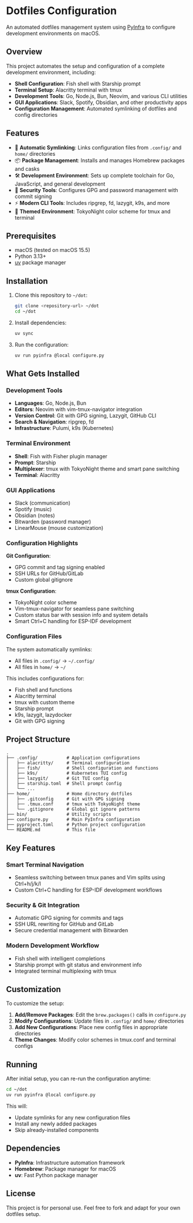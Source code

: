 # Dotfiles Configuration

An automated dotfiles management system using [PyInfra](https://pyinfra.com/) to configure development environments on macOS.

## Overview

This project automates the setup and configuration of a complete development environment, including:

- **Shell Configuration**: Fish shell with Starship prompt
- **Terminal Setup**: Alacritty terminal with tmux
- **Development Tools**: Go, Node.js, Bun, Neovim, and various CLI utilities
- **GUI Applications**: Slack, Spotify, Obsidian, and other productivity apps
- **Configuration Management**: Automated symlinking of dotfiles and config directories

## Features

- 🔗 **Automatic Symlinking**: Links configuration files from `.config/` and `home/` directories
- 📦 **Package Management**: Installs and manages Homebrew packages and casks
- 🛠️ **Development Environment**: Sets up complete toolchain for Go, JavaScript, and general development
- 🔐 **Security Tools**: Configures GPG and password management with commit signing
- ⚡ **Modern CLI Tools**: Includes ripgrep, fd, lazygit, k9s, and more
- 🎨 **Themed Environment**: TokyoNight color scheme for tmux and terminal

## Prerequisites

- macOS (tested on macOS 15.5)
- Python 3.13+
- [uv](https://docs.astral.sh/uv/) package manager

## Installation

1. Clone this repository to `~/dot`:
   ```bash
   git clone <repository-url> ~/dot
   cd ~/dot
   ```

2. Install dependencies:
   ```bash
   uv sync
   ```

3. Run the configuration:
   ```bash
   uv run pyinfra @local configure.py
   ```

## What Gets Installed

### Development Tools
- **Languages**: Go, Node.js, Bun
- **Editors**: Neovim with vim-tmux-navigator integration
- **Version Control**: Git with GPG signing, Lazygit, GitHub CLI
- **Search & Navigation**: ripgrep, fd
- **Infrastructure**: Pulumi, k9s (Kubernetes)

### Terminal Environment
- **Shell**: Fish with Fisher plugin manager
- **Prompt**: Starship
- **Multiplexer**: tmux with TokyoNight theme and smart pane switching
- **Terminal**: Alacritty

### GUI Applications
- Slack (communication)
- Spotify (music)
- Obsidian (notes)
- Bitwarden (password manager)
- LinearMouse (mouse customization)

### Configuration Highlights

**Git Configuration**:
- GPG commit and tag signing enabled
- SSH URLs for GitHub/GitLab
- Custom global gitignore

**tmux Configuration**:
- TokyoNight color scheme
- Vim-tmux-navigator for seamless pane switching
- Custom status bar with session info and system details
- Smart Ctrl+C handling for ESP-IDF development

### Configuration Files

The system automatically symlinks:
- All files in `.config/` → `~/.config/`
- All files in `home/` → `~/`

This includes configurations for:
- Fish shell and functions
- Alacritty terminal
- tmux with custom theme
- Starship prompt
- k9s, lazygit, lazydocker
- Git with GPG signing

## Project Structure

```
.
├── .config/           # Application configurations
│   ├── alacritty/     # Terminal configuration
│   ├── fish/          # Shell configuration and functions
│   ├── k9s/           # Kubernetes TUI config
│   ├── lazygit/       # Git TUI config
│   ├── starship.toml  # Shell prompt config
│   └── ...
├── home/              # Home directory dotfiles
│   ├── .gitconfig     # Git with GPG signing
│   ├── .tmux.conf     # tmux with TokyoNight theme
│   └── .gitignore     # Global git ignore patterns
├── bin/               # Utility scripts
├── configure.py       # Main PyInfra configuration
├── pyproject.toml     # Python project configuration
└── README.md          # This file
```

## Key Features

### Smart Terminal Navigation
- Seamless switching between tmux panes and Vim splits using Ctrl+h/j/k/l
- Custom Ctrl+C handling for ESP-IDF development workflows

### Security & Git Integration
- Automatic GPG signing for commits and tags
- SSH URL rewriting for GitHub and GitLab
- Secure credential management with Bitwarden

### Modern Development Workflow
- Fish shell with intelligent completions
- Starship prompt with git status and environment info
- Integrated terminal multiplexing with tmux

## Customization

To customize the setup:

1. **Add/Remove Packages**: Edit the `brew.packages()` calls in `configure.py`
2. **Modify Configurations**: Update files in `.config/` and `home/` directories
3. **Add New Configurations**: Place new config files in appropriate directories
4. **Theme Changes**: Modify color schemes in tmux.conf and terminal configs

## Running

After initial setup, you can re-run the configuration anytime:

```bash
cd ~/dot
uv run pyinfra @local configure.py
```

This will:
- Update symlinks for any new configuration files
- Install any newly added packages
- Skip already-installed components

## Dependencies

- **PyInfra**: Infrastructure automation framework
- **Homebrew**: Package manager for macOS
- **uv**: Fast Python package manager

## License

This project is for personal use. Feel free to fork and adapt for your own dotfiles setup.
